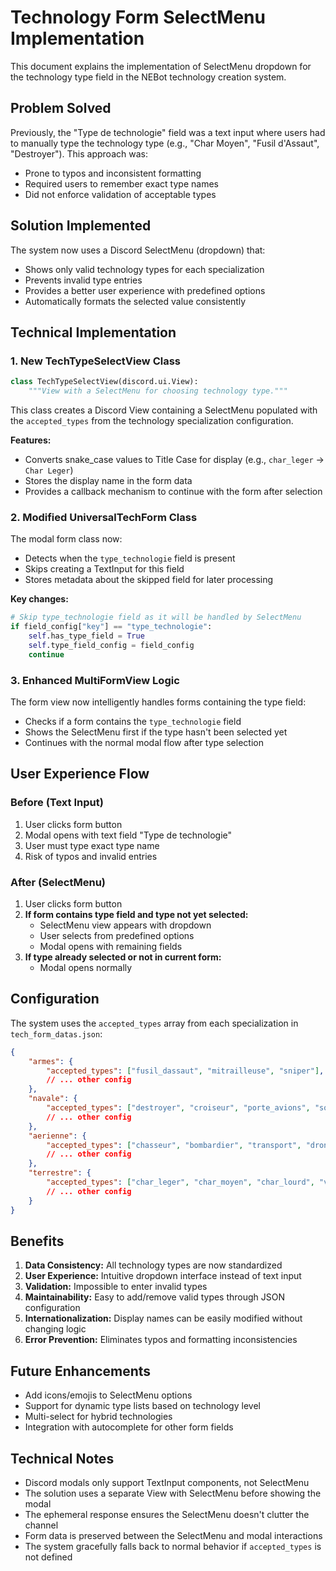 # Technology Form SelectMenu Implementation

This document explains the implementation of SelectMenu dropdown for the technology type field in the NEBot technology creation system.

## Problem Solved

Previously, the "Type de technologie" field was a text input where users had to manually type the technology type (e.g., "Char Moyen", "Fusil d'Assaut", "Destroyer"). This approach was:
- Prone to typos and inconsistent formatting
- Required users to remember exact type names
- Did not enforce validation of acceptable types

## Solution Implemented

The system now uses a Discord SelectMenu (dropdown) that:
- Shows only valid technology types for each specialization
- Prevents invalid type entries
- Provides a better user experience with predefined options
- Automatically formats the selected value consistently

## Technical Implementation

### 1. New TechTypeSelectView Class

```python
class TechTypeSelectView(discord.ui.View):
    """View with a SelectMenu for choosing technology type."""
```

This class creates a Discord View containing a SelectMenu populated with the `accepted_types` from the technology specialization configuration.

**Features:**
- Converts snake_case values to Title Case for display (e.g., `char_leger` → `Char Leger`)
- Stores the display name in the form data
- Provides a callback mechanism to continue with the form after selection

### 2. Modified UniversalTechForm Class

The modal form class now:
- Detects when the `type_technologie` field is present
- Skips creating a TextInput for this field
- Stores metadata about the skipped field for later processing

**Key changes:**
```python
# Skip type_technologie field as it will be handled by SelectMenu
if field_config["key"] == "type_technologie":
    self.has_type_field = True
    self.type_field_config = field_config
    continue
```

### 3. Enhanced MultiFormView Logic

The form view now intelligently handles forms containing the type field:
- Checks if a form contains the `type_technologie` field
- Shows the SelectMenu first if the type hasn't been selected yet
- Continues with the normal modal flow after type selection

## User Experience Flow

### Before (Text Input)
1. User clicks form button
2. Modal opens with text field "Type de technologie"
3. User must type exact type name
4. Risk of typos and invalid entries

### After (SelectMenu)
1. User clicks form button
2. **If form contains type field and type not yet selected:**
   - SelectMenu view appears with dropdown
   - User selects from predefined options
   - Modal opens with remaining fields
3. **If type already selected or not in current form:**
   - Modal opens normally

## Configuration

The system uses the `accepted_types` array from each specialization in `tech_form_datas.json`:

```json
{
    "armes": {
        "accepted_types": ["fusil_dassaut", "mitrailleuse", "sniper"],
        // ... other config
    },
    "navale": {
        "accepted_types": ["destroyer", "croiseur", "porte_avions", "sous_marin", "corvette", "fregate"],
        // ... other config
    },
    "aerienne": {
        "accepted_types": ["chasseur", "bombardier", "transport", "drone", "helicoptere", "reconnaissance"],
        // ... other config
    },
    "terrestre": {
        "accepted_types": ["char_leger", "char_moyen", "char_lourd", "vehicule_blinde", "transport_troupe", "artillerie"],
        // ... other config
    }
}
```

## Benefits

1. **Data Consistency:** All technology types are now standardized
2. **User Experience:** Intuitive dropdown interface instead of text input
3. **Validation:** Impossible to enter invalid types
4. **Maintainability:** Easy to add/remove valid types through JSON configuration
5. **Internationalization:** Display names can be easily modified without changing logic
6. **Error Prevention:** Eliminates typos and formatting inconsistencies

## Future Enhancements

- Add icons/emojis to SelectMenu options
- Support for dynamic type lists based on technology level
- Multi-select for hybrid technologies
- Integration with autocomplete for other form fields

## Technical Notes

- Discord modals only support TextInput components, not SelectMenu
- The solution uses a separate View with SelectMenu before showing the modal
- The ephemeral response ensures the SelectMenu doesn't clutter the channel
- Form data is preserved between the SelectMenu and modal interactions
- The system gracefully falls back to normal behavior if `accepted_types` is not defined
